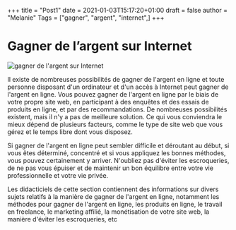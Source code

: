 +++
title = "Post1"
date = 2021-01-03T15:17:20+01:00
draft = false
author = "Melanie"
Tags = ["gagner", "argent", "internet",]
+++

# Gagner de l’argent sur Internet

![gagner de l'argent sur Internet](/images/money-2696234_1280.jpg)

Il existe de nombreuses possibilités de gagner de l'argent en ligne et toute personne disposant d'un ordinateur et d'un accès à Internet peut gagner de l'argent en ligne. Vous pouvez gagner de l'argent en ligne par le biais de votre propre site web, en participant à des enquêtes et des essais de produits en ligne, et par des recommandations. De nombreuses possibilités existent, mais il n'y a pas de meilleure solution. Ce qui vous conviendra le mieux dépend de plusieurs facteurs, comme le type de site web que vous gérez et le temps libre dont vous disposez.

Si gagner de l'argent en ligne peut sembler difficile et déroutant au début, si vous êtes déterminé, concentré et si vous appliquez les bonnes méthodes, vous pouvez certainement y arriver. N'oubliez pas d'éviter les escroqueries, de ne pas vous épuiser et de maintenir un bon équilibre entre votre vie professionnelle et votre vie privée.

Les didacticiels de cette section contiennent des informations sur divers sujets relatifs à la manière de gagner de l'argent en ligne, notamment les méthodes pour gagner de l'argent en ligne, les produits en ligne, le travail en freelance, le marketing affilié, la monétisation de votre site web, la manière d'éviter les escroqueries, etc

